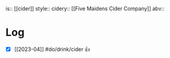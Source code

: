 is:: [[cider]]
style:: 
cidery:: [[Five Maidens Cider Company]]
abv:: 

# Log
- [x] [[2023-04]] #do/drink/cider 👍
